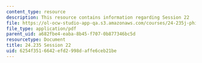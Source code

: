 ```yaml
---
content_type: resource
description: This resource contains information regarding Session 22
file: https://ol-ocw-studio-app-qa.s3.amazonaws.com/courses/24-235j-philosophy-of-law-spring-2012/6254f3516642efd2998daffe6ceb21be_MIT24_235JS12_Session22.pdf
file_type: application/pdf
parent_uid: a682fbe4-eaba-8b45-f707-0b877346bc5d
resourcetype: Document
title: 24.235 Session 22
uid: 6254f351-6642-efd2-998d-affe6ceb21be
---
```

